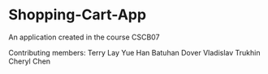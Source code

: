 # Shopping-Cart-App
An application created in the course CSCB07 

Contributing members:
Terry Lay
Yue Han 
Batuhan Dover
Vladislav Trukhin
Cheryl Chen
